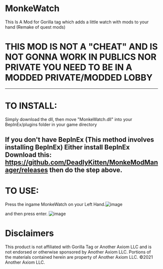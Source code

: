 # MonkeWatch
This Is A Mod for Gorilla tag which adds a little watch with mods to your hand (Remake of quest mods) 
# THIS MOD IS NOT A "CHEAT" AND IS NOT GONNA WORK IN PUBLICS NOR PRIVATE YOU NEED TO BE IN A MODDED PRIVATE/MODDED LOBBY
------------------------------------------------------------------------------------------------------------------------
# TO INSTALL: 
Simply download the dll, then move "MonkeWatch.dll" into your BepInEx/plugins folder in your game directory

If you don't have BepInEx (This method involves installing BepInEx)
Either install BepInEx Download this: https://github.com/DeadlyKitten/MonkeModManager/releases then do the step above.
------------------------------------------------------------------------------------------------------------------------
# TO USE:
Press the ingame MonkeWatch on your Left Hand.![image](https://github.com/user-attachments/assets/98771d11-18d1-4a40-bd00-e80071a8b6c5)

and then press enter. ![image](https://github.com/user-attachments/assets/2732aa59-a558-43b2-a7f7-4add993f5a0f)

# Disclaimers
This product is not affiliated with Gorilla Tag or Another Axiom LLC and is not endorsed or otherwise sponsored by Another Axiom LLC. Portions of the materials contained herein are property of Another Axiom LLC. ©2021 Another Axiom LLC.
